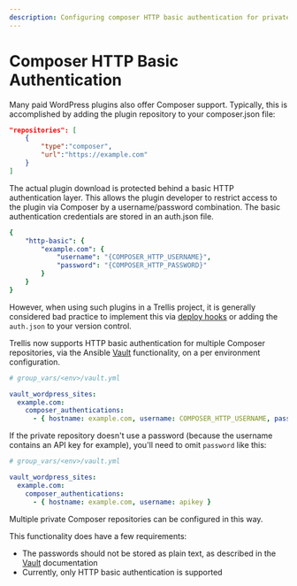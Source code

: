 ```yaml
---
description: Configuring composer HTTP basic authentication for private packages.
---
```


# Composer HTTP Basic Authentication

Many paid WordPress plugins also offer Composer support. Typically, this is accomplished by adding the plugin repository to your composer.json file:

```json
"repositories": [
    {
        "type":"composer",
        "url":"https://example.com"
    }
]
```

The actual plugin download is protected behind a basic HTTP authentication layer. This allows the plugin developer to restrict access to the plugin via Composer by a username/password combination. The basic authentication credentials are stored in an auth.json file.

```yaml
{
    "http-basic": {
        "example.com": {
            "username": "{COMPOSER_HTTP_USERNAME}",
            "password": "{COMPOSER_HTTP_PASSWORD}"
        }
    }
}
```

However, when using such plugins in a Trellis project, it is generally considered bad practice to implement this via [deploy hooks](https://discourse.roots.io/t/interactive-console-authentication-for-3rd-party-repository-on-deploy/8592/2) or adding the `auth.json` to your version control.

Trellis now supports HTTP basic authentication for multiple Composer repositories, via the Ansible [Vault](https://docs.roots.io/trellis/master/vault/#steps-to-enable-ansible-vault) functionality, on a per environment configuration.

```yaml
# group_vars/<env>/vault.yml

vault_wordpress_sites:
  example.com:
    composer_authentications:
      - { hostname: example.com, username: COMPOSER_HTTP_USERNAME, password: COMPOSER_HTTP_USERNAME }

```

If the private repository doesn't use a password (because the username contains
an API key for example), you'll need to omit `password` like this:

```yaml
# group_vars/<env>/vault.yml

vault_wordpress_sites:
  example.com:
    composer_authentications:
      - { hostname: example.com, username: apikey }

```

Multiple private Composer repositories can be configured in this way.

This functionality does have a few requirements:

 - The passwords should not be stored as plain text, as described in the [Vault](https://docs.roots.io/trellis/master/vault/) documentation
 - Currently, only HTTP basic authentication is supported
